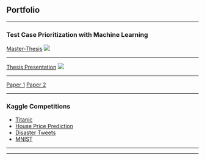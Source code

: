 ## Portfolio

---

### Test Case Prioritization with Machine Learning

[Master-Thesis](/sample_page)
<img src="images/dummy_thumbnail.jpg?raw=true"/>

---
[Thesis Presentation](/pdf/Thesis_presentation.pdf)
<img src="images/dummy_thumbnail.jpg?raw=true"/>

---
[Paper 1](https://arxiv.org/abs/2012.11364)
[Paper 2](https://arxiv.org/abs/2012.10154)

---

### Kaggle Competitions

- [Titanic](https://www.kaggle.com/joolousada/titanic-predictions)
- [House Price Prediction](https://www.kaggle.com/joolousada/house-prices-prediction)
- [Disaster Tweets](https://www.kaggle.com/joolousada/nlp-disaster-tweets-tf-idf-linearsvc)
- [MNIST](https://www.kaggle.com/joolousada/mnist-digitrecognizer)

---




---

